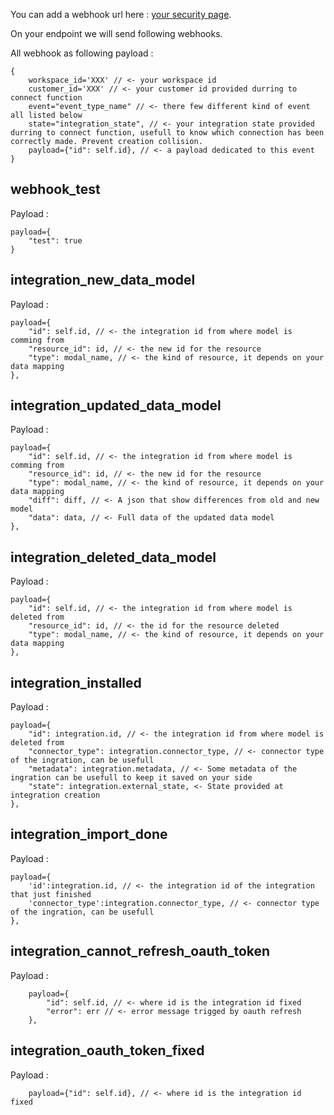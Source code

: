 You can add a webhook url here : [your security page](https://app.munityapps.com/security).

On your endpoint we will send following webhooks.

All webhook as following payload :

```
{
    workspace_id='XXX' // <- your workspace id 
    customer_id='XXX' // <- your customer id provided durring to connect function 
    event="event_type_name" // <- there few different kind of event all listed below
    state="integration_state", // <- your integration state provided durring to connect function, usefull to know which connection has been correctly made. Prevent creation collision. 
    payload={"id": self.id}, // <- a payload dedicated to this event
}
```

## webhook_test

Payload :
```
payload={
    "test": true
}
```

## integration_new_data_model

Payload :
```
payload={
    "id": self.id, // <- the integration id from where model is comming from
    "resource_id": id, // <- the new id for the resource
    "type": modal_name, // <- the kind of resource, it depends on your data mapping
},
```

## integration_updated_data_model

Payload :
```
payload={
    "id": self.id, // <- the integration id from where model is comming from
    "resource_id": id, // <- the new id for the resource
    "type": modal_name, // <- the kind of resource, it depends on your data mapping
    "diff": diff, // <- A json that show differences from old and new model
    "data": data, // <- Full data of the updated data model
},
```

## integration_deleted_data_model

Payload :
```
payload={
    "id": self.id, // <- the integration id from where model is deleted from
    "resource_id": id, // <- the id for the resource deleted
    "type": modal_name, // <- the kind of resource, it depends on your data mapping
},
```

## integration_installed

Payload :
```
payload={
    "id": integration.id, // <- the integration id from where model is deleted from
    "connector_type": integration.connector_type, // <- connector type of the ingration, can be usefull
    "metadata": integration.metadata, // <- Some metadata of the ingration can be usefull to keep it saved on your side 
    "state": integration.external_state, <- State provided at integration creation
},
```

## integration_import_done

Payload :
```
payload={
    'id':integration.id, // <- the integration id of the integration that just finished
    'connector_type':integration.connector_type, // <- connector type of the ingration, can be usefull
},
```

## integration_cannot_refresh_oauth_token

Payload :
```
    payload={
        "id": self.id, // <- where id is the integration id fixed
        "error": err // <- error message trigged by oauth refresh
    },
```

## integration_oauth_token_fixed

Payload :
```
    payload={"id": self.id}, // <- where id is the integration id fixed
```
